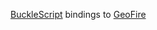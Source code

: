 [BuckleScript][] bindings to [GeoFire][]


  [BuckleScript]: https://bucklescript.github.io/
  [GeoFire]: https://github.com/firebase/geofire-js/
